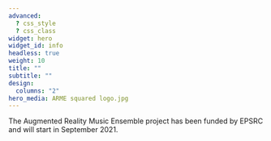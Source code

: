 ```yaml
---
advanced:
  ? css_style
  ? css_class
widget: hero
widget_id: info
headless: true
weight: 10
title: ""
subtitle: ""
design:
  columns: "2"
hero_media: ARME squared logo.jpg
---
```


The Augmented Reality Music Ensemble project has been funded by EPSRC and will start in September 2021.

